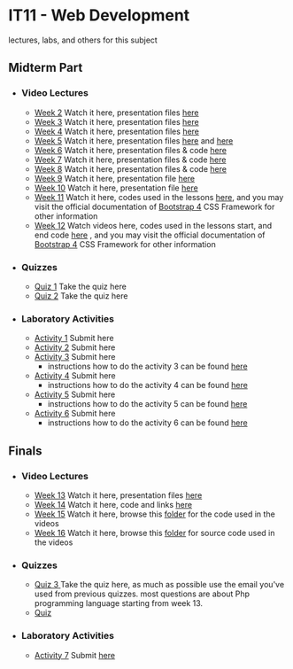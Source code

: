 # IT11 -  Web Development
lectures, labs, and others for this subject



## Midterm Part
- ### Video Lectures 
  - [Week 2](https://loom.com/share/folder/68e151ec596b4d5ebedf46eba267908f) Watch it here, presentation files [here](https://drive.google.com/drive/u/0/folders/1ck58XrcZkPrvUtEKD1FM9PnYtrZYASvy)
  - [Week 3](https://loom.com/share/folder/031f542d4ab84c7b99f2f29a5e2a06c8) Watch it here, presentation files [here](https://drive.google.com/drive/u/0/folders/1ck58XrcZkPrvUtEKD1FM9PnYtrZYASvy)
  - [Week 4](https://loom.com/share/folder/e1c81d8401564a2684f51e21093c97ad) Watch it here, presentation files [here](https://drive.google.com/drive/u/0/folders/1ck58XrcZkPrvUtEKD1FM9PnYtrZYASvy)
  - [Week 5](https://loom.com/share/folder/961bed23aee24995ba0fa78dcdf207b9) Watch it here, presentation files [here](https://drive.google.com/drive/u/0/folders/1ck58XrcZkPrvUtEKD1FM9PnYtrZYASvy) and [here](https://github.com/darkcumulus/webdev-it11/tree/master/week5)
  - [Week 6](https://loom.com/share/folder/bc992387de68479794adfc325836e5d1) Watch it here, presentation files & code [here](https://github.com/darkcumulus/webdev-it11/tree/master/week6)
  - [Week 7](https://loom.com/share/folder/b3dbad2f8e0d4bf4900fa405b84d2e67) Watch it here, presentation files & code [here](https://github.com/darkcumulus/webdev-it11/tree/master/week7)
  - [Week 8](https://loom.com/share/folder/f313274349f64ebfb37c822b3b1936e2) Watch it here, presentation files & code [here](https://github.com/darkcumulus/webdev-it11/tree/master/week8)
  - [Week 9](https://drive.google.com/drive/folders/1DB74NZCSWriHM5RB-zYGOctFym0-XtAv?usp=sharing) Watch it here, presentation file [here](https://github.com/darkcumulus/webdev-it11/tree/master/week9)
  - [Week 10](https://drive.google.com/drive/folders/1nUJpHtLqHJXD1NXDRYREohpQA79kDVsu?usp=sharing) Watch it here, presentation file [here](https://www.w3schools.com/bootstrap4/default.asp)
  - [Week 11](https://drive.google.com/drive/folders/1WcpmqsOBykxL-uhKOXhpFmfVNlzGtKtH) Watch it here, codes used in the lessons [here](https://github.com/darkcumulus/webdev-it11/tree/master/week11/codes), and you may visit the official documentation of [Bootstrap 4](https://getbootstrap.com/docs/4.0/getting-started/introduction/) CSS Framework for other information 
  - [Week 12](https://drive.google.com/drive/folders/1WQDkzQrpO6kqDvJx6SnmmFkY3IBS5_TZ) Watch videos here, codes used in the lessons start, and end code [here](https://github.com/darkcumulus/webdev-it11/tree/master/week12/codes) , and you may visit the official documentation of [Bootstrap 4](https://getbootstrap.com/docs/4.0/getting-started/introduction/) CSS Framework for other information 
- ### Quizzes

  - [Quiz 1](https://docs.google.com/forms/d/1KIfrYm10biTK3vQ5HeVxxqMQu6bvEZ6FqokiWcPUNMs) Take the quiz here     
  - [Quiz 2](https://docs.google.com/forms/d/1Q5WfMzWmLBqAXLeYr5i1CvdC-zILEAm8PHdrOUaM8hs) Take the quiz here
- ### Laboratory Activities
  - [Activity 1](https://docs.google.com/forms/d/1Nlf0cGnzmjEXTk86sOpWdpxI9pzgri4V6RZ3tZtX7HQ) Submit here
  - [Activity 2](https://docs.google.com/forms/d/10iaToFPX4J4Jqafd81Dy2wLmZUaLn0CsASGosRZ9JFg) Submit here
  - [Activity 3](https://docs.google.com/forms/d/1byLO5ozy-TyKRCpGesE8Ru_Kk3_ig44D3uF8ZV5f59w) Submit here
    - instructions how to do the activity 3 can be found [here](https://www.loom.com/share/d4f7521b93b947b48bd0bcb765fcda6e)
  - [Activity 4](https://docs.google.com/forms/d/1WmOIks1niP5zfi_hhseTpurDTrXUwzBzpTJ0LkF9qYU) Submit here
    - instructions how to do the activity 4 can be found [here](https://www.loom.com/share/7e424de38b46469cbf7ff0f36e5157a1)
  - [Activity 5](https://docs.google.com/forms/d/1B77Snu87ppTFHGdu9BAYwy6zav2mxo9y5TOQonSLBAo) Submit here
    - instructions how to do the activity 5 can be found [here](https://drive.google.com/drive/folders/1RYiEyO-a_bSTV7yJI3qkSqC6JRQW7_U3)
  - [Activity 6](https://docs.google.com/forms/d/158arFitBKd5udgru0SWpkg6XniSwOwEYKSp3AOqNFc8) Submit here
    - instructions how to do the activity 6 can be found [here](https://drive.google.com/drive/folders/1xqvE1ePsQFqKoGWBA8en23eedN1l7d4t)


## Finals
- ### Video Lectures 
  - [Week 13](https://drive.google.com/drive/u/1/folders/1hgRb191y0RSGZvrxKk9RkXA7F70KbxKU) Watch it here, presentation files [here](https://drive.google.com/file/d/1l-QDmjyzczYZknmekGBMB8PczvQstYYn/view)
  - [Week 14](https://drive.google.com/drive/u/1/folders/1aVdQHSeYGsTQK-6l9oShxN5Mv7BgHVUC) Watch it here, code and links [here](https://drive.google.com/drive/u/1/folders/1aVdQHSeYGsTQK-6l9oShxN5Mv7BgHVUC)
  - [Week 15](https://drive.google.com/drive/u/0/folders/1EZVDUyzpuHEm3NpeaClCe2z7WSd8JHge) Watch it here, browse this [folder](https://github.com/darkcumulus/webdev-it11/tree/master/week15/code) for the code used in the videos
  - [Week 16](https://drive.google.com/drive/u/0/folders/1YvU2DVpVnMiGdIbPj7VZKzgObNKpJDYD) Watch it here, browse this [folder](https://github.com/darkcumulus/webdev-it11/tree/master/week16/code) for source code used in the videos
- ### Quizzes
  - [Quiz 3 ](https://docs.google.com/forms/d/1cpRRFvr0DlXMeMhwWyoifCkjUOs7oGc0o1TQ_tHFjNo/) Take the quiz here, as much as possible use the email you've used from previous quizzes. most questions are about Php programming language starting from week 13.
  - [Quiz ]()
- ### Laboratory Activities
  - [Activity 7]() Submit [here]()







